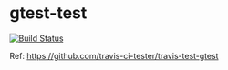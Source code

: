 # gtest-test
[![Build Status](https://travis-ci.org/PeterDaveHello/gtest-test.svg)](https://travis-ci.org/PeterDaveHello/gtest-test)

Ref: https://github.com/travis-ci-tester/travis-test-gtest
